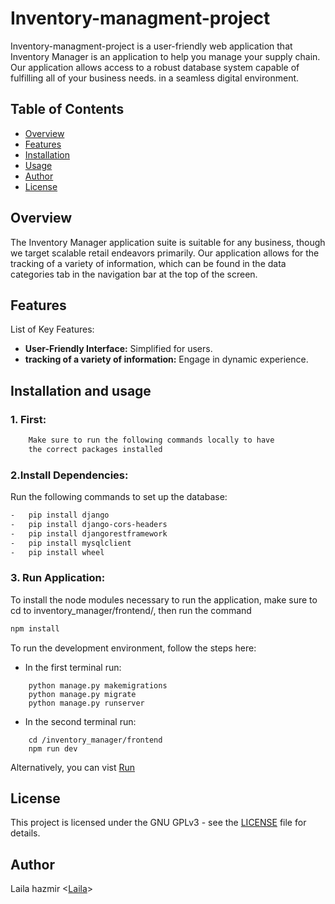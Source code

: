 # Inventory-managment-project

Inventory-managment-project is a user-friendly web application that Inventory Manager is an application to help you manage your supply chain. Our application allows access to a robust database system capable of fulfilling all of your business needs. in a seamless digital environment.

## Table of Contents
- [Overview](#overview)
- [Features](#features)
- [Installation](#installation)
- [Usage](#usage)
- [Author](#Author)
- [License](#license)

## Overview

The Inventory Manager application suite is suitable for any business, though we target scalable retail endeavors primarily. Our application allows for the tracking of a variety of information, which can be found in the data categories tab in the navigation bar at the top of the screen.


## Features

List of Key Features:
- **User-Friendly Interface:** Simplified for users.
- **tracking of a variety of information:** Engage in dynamic experience.

## Installation and usage 

### 1. First:
```bash
    Make sure to run the following commands locally to have
    the correct packages installed

```
### 2.Install Dependencies:
Run the following commands to set up the database:

```bash
-   pip install django
-   pip install django-cors-headers
-   pip install djangorestframework
-   pip install mysqlclient
-   pip install wheel
```
### 3. Run Application:
To install the node modules necessary to run the application, make sure to cd to inventory_manager/frontend/,
then run the command  
```bash
npm install
```
To run the development environment, follow the steps here:
- In the first terminal run:

``` cd /inventory_manager/
    python manage.py makemigrations
    python manage.py migrate
    python manage.py runserver
```
- In the second terminal run:
```
    cd /inventory_manager/frontend
    npm run dev
```
Alternatively, you can vist [Run](http://localhost:8000)


## License

This project is licensed under the GNU GPLv3 - see the [LICENSE](https://choosealicense.com/licenses/gpl-3.0/) file for details.

## Author
Laila hazmir <[Laila](https://github.com/laila22haz)>
